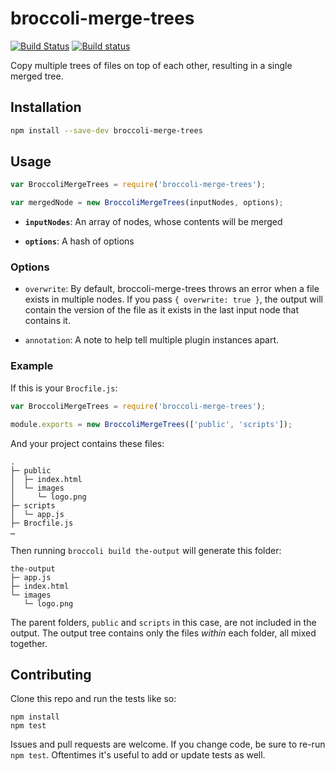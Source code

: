 # broccoli-merge-trees

[![Build Status](https://travis-ci.org/broccolijs/broccoli-merge-trees.svg?branch=master)](https://travis-ci.org/broccolijs/broccoli-merge-trees)
[![Build status](https://ci.appveyor.com/api/projects/status/9fkvegf4qbvfsg5v?svg=true)](https://ci.appveyor.com/project/embercli/broccoli-merge-trees)

Copy multiple trees of files on top of each other, resulting in a single merged tree.

## Installation

```bash
npm install --save-dev broccoli-merge-trees
```

## Usage

```js
var BroccoliMergeTrees = require('broccoli-merge-trees');

var mergedNode = new BroccoliMergeTrees(inputNodes, options);
```

* **`inputNodes`**: An array of nodes, whose contents will be merged

* **`options`**: A hash of options

### Options

* `overwrite`: By default, broccoli-merge-trees throws an error when a file
  exists in multiple nodes. If you pass `{ overwrite: true }`, the output
  will contain the version of the file as it exists in the last input
  node that contains it.

* `annotation`: A note to help tell multiple plugin instances apart.

### Example

If this is your `Brocfile.js`:

```js
var BroccoliMergeTrees = require('broccoli-merge-trees');

module.exports = new BroccoliMergeTrees(['public', 'scripts']);
```

And your project contains these files:

    .
    ├─ public
    │  ├─ index.html
    │  └─ images
    │     └─ logo.png
    ├─ scripts
    │  └─ app.js
    ├─ Brocfile.js
    …

Then running `broccoli build the-output` will generate this folder:

    the-output
    ├─ app.js
    ├─ index.html
    └─ images
       └─ logo.png

The parent folders, `public` and `scripts` in this case, are not included in the output. The output tree contains only the files *within* each folder, all mixed together.

## Contributing

Clone this repo and run the tests like so:

```
npm install
npm test
```

Issues and pull requests are welcome. If you change code, be sure to re-run
`npm test`. Oftentimes it's useful to add or update tests as well.
